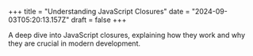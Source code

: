+++
title = "Understanding JavaScript Closures"
date = "2024-09-03T05:20:13.157Z"
draft = false
+++

  A deep dive into JavaScript closures, explaining how they work and why they are crucial in modern development.
        